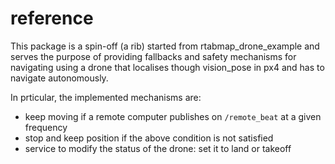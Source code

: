 # reference

This package is a spin-off (a rib) started from rtabmap_drone_example and serves the purpose of providing fallbacks and safety mechanisms for navigating using a drone that localises though vision_pose in px4 and has to navigate autonomously.

In prticular, the implemented mechanisms are: 
- keep moving if a remote computer publishes on `/remote_beat` at a given frequency
- stop and keep position if the above condition is not satisfied
- service to modify the status of the drone: set it to land or takeoff
